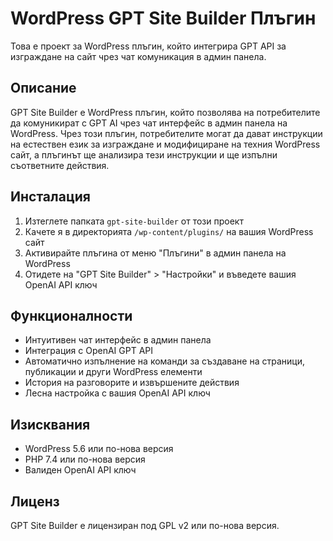 # WordPress GPT Site Builder Плъгин

Това е проект за WordPress плъгин, който интегрира GPT API за изграждане на сайт чрез чат комуникация в админ панела.

## Описание

GPT Site Builder е WordPress плъгин, който позволява на потребителите да комуникират с GPT AI чрез чат интерфейс в админ панела на WordPress. Чрез този плъгин, потребителите могат да дават инструкции на естествен език за изграждане и модифициране на техния WordPress сайт, а плъгинът ще анализира тези инструкции и ще изпълни съответните действия.

## Инсталация

1. Изтеглете папката `gpt-site-builder` от този проект
2. Качете я в директорията `/wp-content/plugins/` на вашия WordPress сайт
3. Активирайте плъгина от меню "Плъгини" в админ панела на WordPress
4. Отидете на "GPT Site Builder" > "Настройки" и въведете вашия OpenAI API ключ

## Функционалности

- Интуитивен чат интерфейс в админ панела
- Интеграция с OpenAI GPT API
- Автоматично изпълнение на команди за създаване на страници, публикации и други WordPress елементи
- История на разговорите и извършените действия
- Лесна настройка с вашия OpenAI API ключ

## Изисквания

- WordPress 5.6 или по-нова версия
- PHP 7.4 или по-нова версия
- Валиден OpenAI API ключ

## Лиценз

GPT Site Builder е лицензиран под GPL v2 или по-нова версия.